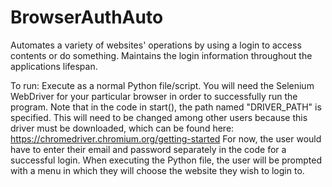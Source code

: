 # BrowserAuthAuto
Automates a variety of websites' operations by using a login to access contents or do something. Maintains the login information throughout the applications lifespan.

To run:
Execute as a normal Python file/script. You will need the Selenium WebDriver for your particular browser in order to successfully run the program. Note that in the code in start(), the path named "DRIVER_PATH" is specified. This will need to be changed among other users because this driver must be downloaded, which can be found here: https://chromedriver.chromium.org/getting-started
For now, the user would have to enter their email and password separately in the code for a successful login. When executing the Python file, the user will be prompted with a menu in which they will choose the website they wish to login to.
